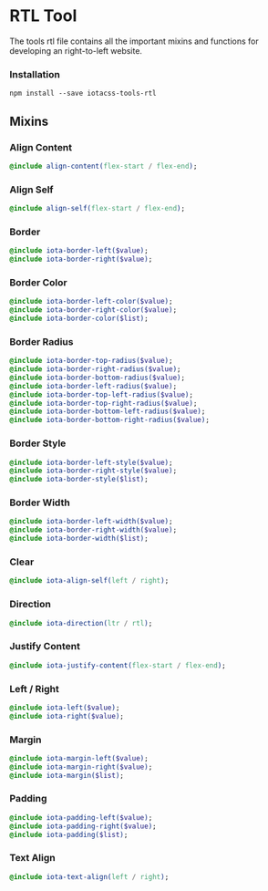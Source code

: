 # RTL Tool

The tools rtl file contains all the important mixins and functions for developing an right-to-left website.


### Installation

```
npm install --save iotacss-tools-rtl
```


## Mixins


### Align Content

```sass
@include align-content(flex-start / flex-end);
```


### Align Self

```sass
@include align-self(flex-start / flex-end);
```


### Border

```sass
@include iota-border-left($value);
@include iota-border-right($value);
```


### Border Color

```sass
@include iota-border-left-color($value);
@include iota-border-right-color($value);
@include iota-border-color($list);
```


### Border Radius

```sass
@include iota-border-top-radius($value);
@include iota-border-right-radius($value);
@include iota-border-bottom-radius($value);
@include iota-border-left-radius($value);
@include iota-border-top-left-radius($value);
@include iota-border-top-right-radius($value);
@include iota-border-bottom-left-radius($value);
@include iota-border-bottom-right-radius($value);
```


### Border Style

```sass
@include iota-border-left-style($value);
@include iota-border-right-style($value);
@include iota-border-style($list);
```


### Border Width

```sass
@include iota-border-left-width($value);
@include iota-border-right-width($value);
@include iota-border-width($list);
```


### Clear

```sass
@include iota-align-self(left / right);
```


### Direction

```sass
@include iota-direction(ltr / rtl);
```


### Justify Content

```sass
@include iota-justify-content(flex-start / flex-end);
```


### Left / Right

```sass
@include iota-left($value);
@include iota-right($value);
```


### Margin

```sass
@include iota-margin-left($value);
@include iota-margin-right($value);
@include iota-margin($list);
```


### Padding

```sass
@include iota-padding-left($value);
@include iota-padding-right($value);
@include iota-padding($list);
```


### Text Align

```sass
@include iota-text-align(left / right);
```
